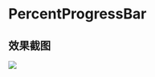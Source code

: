 # PercentProgressBar
## 效果截图
![](https://github.com/love-311/PercentProgressBar/blob/master/img/img1.png)
